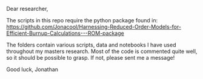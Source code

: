 Dear researcher,

The scripts in this repo require the python package found in:
https://github.com/Jonacool/Harnessing-Reduced-Order-Models-for-Efficient-Burnup-Calculations---ROM-package

The folders contain various scripts, data and notebooks I have used throughout my masters research. Most of the code is commented quite well, so it should be possible to grasp. If not, please sent me a message!

Good luck,
Jonathan
